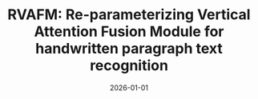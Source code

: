 ---
authors: "Jinhui Zheng, Zhiquan Liu, Yain-Whar Si, Jianqing Li, Xinyuan Zhang, Xiaofan Li, Haozhi Huang, and Xueyuan Gong*"
title: "RVAFM: Re-parameterizing Vertical Attention Fusion Module for handwritten paragraph text recognition"
collection: publication
category: manuscripts
permalink: /publication/2026-01-01-RVAFM
date: 2026-01-01
venue: 'Information Fusion'
no_info: "125: 103491"
paperurl: 'https://www.sciencedirect.com/science/article/pii/S1566253525005640'
citation: 'Jinhui Zheng, Zhiquan Liu, Yain-Whar Si, Jianqing Li, Xinyuan Zhang, Xiaofan Li, Haozhi Huang, and Xueyuan Gong*, &quot;RVAFM: Re-parameterizing Vertical Attention Fusion Module for handwritten paragraph text recognition,&quot; Information Fusion, 2026, 125: 103491.'
---